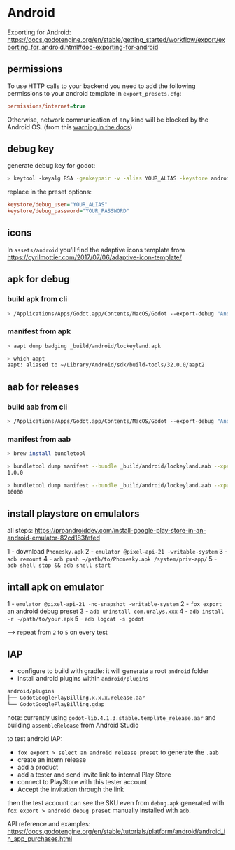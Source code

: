 # Android

Exporting for Android: <https://docs.godotengine.org/en/stable/getting_started/workflow/export/exporting_for_android.html#doc-exporting-for-android>

## permissions

To use HTTP calls to your backend you need to add the following permissions to your android template in `export_presets.cfg`:

```ini
permissions/internet=true
```

Otherwise, network communication of any kind will be blocked by the Android OS. (from this [warning in the docs](https://docs.godotengine.org/en/stable/tutorials/networking/http_request_class.html#http-requests-in-godot))

## debug key

generate debug key for godot:

```sh
> keytool -keyalg RSA -genkeypair -v -alias YOUR_ALIAS -keystore android.debug.keystore -validity 9999 -deststoretype pkcs12 -keypass YOUR_PASSWORD
```

replace in the preset options:

```ini
keystore/debug_user="YOUR_ALIAS"
keystore/debug_password="YOUR_PASSWORD"
```

## icons

In `assets/android` you'll find the adaptive icons template from <https://cyrilmottier.com/2017/07/06/adaptive-icon-template/>

## apk for debug

### build apk from cli

```sh
> /Applications/Apps/Godot.app/Contents/MacOS/Godot --export-debug "Android Debug" --headless
```

### manifest from apk

```sh
> aapt dump badging _build/android/lockeyland.apk
```

```sh
> which aapt
aapt: aliased to ~/Library/Android/sdk/build-tools/32.0.0/aapt2
```

## aab for releases

### build aab from cli

```sh
> /Applications/Apps/Godot.app/Contents/MacOS/Godot --export-debug "Android Release" --headless
```

### manifest from aab

```sh
> brew install bundletool
```

```sh
> bundletool dump manifest --bundle _build/android/lockeyland.aab --xpath /manifest/@android:versionName
1.0.0
```

```sh
> bundletool dump manifest --bundle _build/android/lockeyland.aab --xpath /manifest/@android:versionCode
10000
```

## install playstore on emulators

all steps: <https://proandroiddev.com/install-google-play-store-in-an-android-emulator-82cd183fefed>

1 - download `Phonesky.apk`
2 - `emulator @pixel-api-21 -writable-system`
3 - `adb remount`
4 - `adb push ~/path/to/Phonesky.apk /system/priv-app/`
5 - `adb shell stop && adb shell start`

## intall apk on emulator

1 - `emulator @pixel-api-21 -no-snapshot -writable-system`
2 - `fox export` an android debug preset
3 - `adb uninstall com.uralys.xxx`
4 - `adb install -r ~/path/to/your.apk`
5 - `adb logcat -s godot`

--> repeat from `2` to `5` on every test

## IAP

- configure to build with gradle: it will generate a root `android` folder
- install android plugins within `android/plugins`

```sh
android/plugins
├── GodotGooglePlayBilling.x.x.x.release.aar
└── GodotGooglePlayBilling.gdap
```

note: currently using `godot-lib.4.1.3.stable.template_release.aar` and building `assembleRelease` from Android Studio

to test android IAP:

- `fox export > select an android release preset` to generate the `.aab`
- create an intern release
- add a product
- add a tester and send invite link to internal Play Store
- connect to PlayStore with this tester account
- Accept the invitation through the link

then the test account can see the SKU even from `debug.apk` generated with `fox export > android debug preset` manually installed with `adb`.

API reference and examples: <https://docs.godotengine.org/en/stable/tutorials/platform/android/android_in_app_purchases.html>

